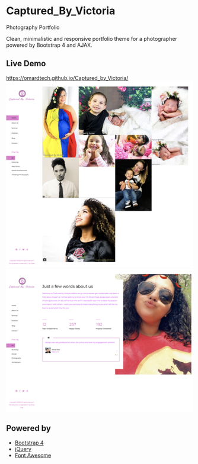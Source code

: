 # Captured_By_Victoria
Photography Portfolio


Clean, minimalistic and responsive portfolio theme for a photographer powered by Bootstrap 4 and AJAX.


## Live Demo

https://omardtech.github.io/Captured_by_Victoria/
![Photography Portfolio Theme](./screenshot1.png "Photography Portfolio Theme")
![Photography Portfolio Theme](./screenshot2.png "Aboutme Page")


## Powered by

- [Bootstrap 4](http://v4-alpha.getbootstrap.com/)
- [jQuery](https://jquery.com/)
- [Font Awesome](http://fontawesome.io/)